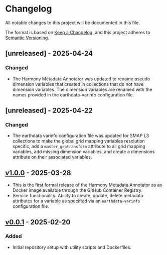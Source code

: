 # Changelog

All notable changes to this project will be documented in this file.

The format is based on [Keep a Changelog](https://keepachangelog.com/en/1.1.0/),
and this project adheres to [Semantic Versioning](https://semver.org/spec/v2.0.0.html).

## [unreleased] - 2025-04-24

### Changed

- The Harmony Metadata Annotator was updated to rename pseudo dimension variables
that created in collections that do not have dimension variables. The dimension variables
are renamed with the names provided in the earthdata-varinfo configuration file.

## [unreleased] - 2025-04-22

### Changed

- The earthdata varinfo configuration file was updated for SMAP L3 collections to make the global grid mapping variables resolution specific, add a `master_geotransform` attribute to all grid mapping variables, add missing dimension variables, and create a dimensions attribute on their associated variables.

## [v1.0.0] - 2025-03-28

- This is the first formal release of the Harmony Metadata Annotator as
  as Docker image available through the GitHub Container Registry.
- Service functionality: Ability to create, update, delete metadata attributes
  for a variable as specified via an `earthdata-varinfo` configuration file.

## [v0.0.1] - 2025-02-20

### Added

- Initial repository setup with utility scripts and Dockerfiles.

[v1.0.0]: https://github.com/nasa/harmony-metadata-annotator/releases/tag/1.0.0
[v0.0.1]: https://github.com/nasa/harmony-metadata-annotator/releases/tag/0.0.1
